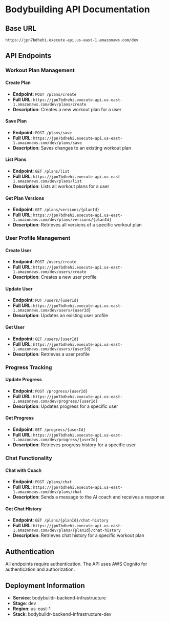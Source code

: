 # Bodybuilding API Documentation

## Base URL
```
https://jpn7bdhehi.execute-api.us-east-1.amazonaws.com/dev
```

## API Endpoints

### Workout Plan Management

#### Create Plan
- **Endpoint**: `POST /plans/create`
- **Full URL**: `https://jpn7bdhehi.execute-api.us-east-1.amazonaws.com/dev/plans/create`
- **Description**: Creates a new workout plan for a user

#### Save Plan
- **Endpoint**: `POST /plans/save`
- **Full URL**: `https://jpn7bdhehi.execute-api.us-east-1.amazonaws.com/dev/plans/save`
- **Description**: Saves changes to an existing workout plan

#### List Plans
- **Endpoint**: `GET /plans/list`
- **Full URL**: `https://jpn7bdhehi.execute-api.us-east-1.amazonaws.com/dev/plans/list`
- **Description**: Lists all workout plans for a user

#### Get Plan Versions
- **Endpoint**: `GET /plans/versions/{planId}`
- **Full URL**: `https://jpn7bdhehi.execute-api.us-east-1.amazonaws.com/dev/plans/versions/{planId}`
- **Description**: Retrieves all versions of a specific workout plan

### User Profile Management

#### Create User
- **Endpoint**: `POST /users/create`
- **Full URL**: `https://jpn7bdhehi.execute-api.us-east-1.amazonaws.com/dev/users/create`
- **Description**: Creates a new user profile

#### Update User
- **Endpoint**: `PUT /users/{userId}`
- **Full URL**: `https://jpn7bdhehi.execute-api.us-east-1.amazonaws.com/dev/users/{userId}`
- **Description**: Updates an existing user profile

#### Get User
- **Endpoint**: `GET /users/{userId}`
- **Full URL**: `https://jpn7bdhehi.execute-api.us-east-1.amazonaws.com/dev/users/{userId}`
- **Description**: Retrieves a user profile

### Progress Tracking

#### Update Progress
- **Endpoint**: `POST /progress/{userId}`
- **Full URL**: `https://jpn7bdhehi.execute-api.us-east-1.amazonaws.com/dev/progress/{userId}`
- **Description**: Updates progress for a specific user

#### Get Progress
- **Endpoint**: `GET /progress/{userId}`
- **Full URL**: `https://jpn7bdhehi.execute-api.us-east-1.amazonaws.com/dev/progress/{userId}`
- **Description**: Retrieves progress history for a specific user

### Chat Functionality

#### Chat with Coach
- **Endpoint**: `POST /plans/chat`
- **Full URL**: `https://jpn7bdhehi.execute-api.us-east-1.amazonaws.com/dev/plans/chat`
- **Description**: Sends a message to the AI coach and receives a response

#### Get Chat History
- **Endpoint**: `GET /plans/{planId}/chat-history`
- **Full URL**: `https://jpn7bdhehi.execute-api.us-east-1.amazonaws.com/dev/plans/{planId}/chat-history`
- **Description**: Retrieves chat history for a specific workout plan

## Authentication

All endpoints require authentication. The API uses AWS Cognito for authentication and authorization.

## Deployment Information

- **Service**: bodybuildr-backend-infrastructure
- **Stage**: dev
- **Region**: us-east-1
- **Stack**: bodybuildr-backend-infrastructure-dev 